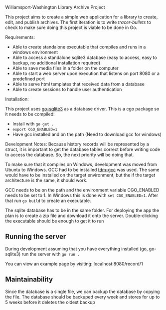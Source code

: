 Williamsport-Washington Library Archive Project

This project aims to create a simple web application for a library to create, edit, and publish
archives. The first iteration is to write *tracer-bullets* to check to make sure doing this
project is viable to be done in Go. 

Requirements:
* Able to create standalone executable that compiles and runs in a windows environment
* Able to access a standalone sqlite3 database (easy to access, easy to backup, no additional installation required)
* Able to save media files in a folder on the computer 
* Able to start a web server upon execution that listens on port 8080 or a predefined port 
* Able to serve html templates that received data from a database
* Able to create sessions to handle user authentication

Installation:

This project uses [go-sqlite3](https://github.com/mattn/go-sqlite3) as a database driver. This is a cgo package
so it needs to be compiled:
* Install with `go get .`
* `export CGO_ENABLED=1`
* Have gcc installed and on the path (Need to download gcc for windows)  

Development Notes:
Because history records will be represented by a struct, it is important to get
the database tables correct before writing code to access the database. So, the 
next priority will be doing that. 

To make sure that it compiles on Windows, development was moved from 
Ubuntu to Windows. GCC had to be installed [tdm-gcc](https://sourceforge.net/projects/tdm-gcc/) was used. The same would have to be installed on the target environment, 
but the if the target architecture is the same, it should work. 

GCC needs to be on the path and the environment variable 
CGO_ENABLED needs to be set to 1. In Windows this is done with 
`set CGO_ENABLED=1`. After that run `go build` to create an executable. 

The sqlite database has to be in the same folder. For deploying the app the 
plan is to create a zip file and download it onto the server. Double-clicking
the executable should be enough to get it to run

## Running the server
During development assuming that you have everything installed (go, go-sqlite3) 
run the server with `go run .` 

You can view an example page by visiting: localhost:8080/record/1 

## Maintainability
Since the database is a single file, we can backup the database by copying the file. 
The database should be backuped every week and stores for up to 5 weeks before 
it deletes the oldest backup 
